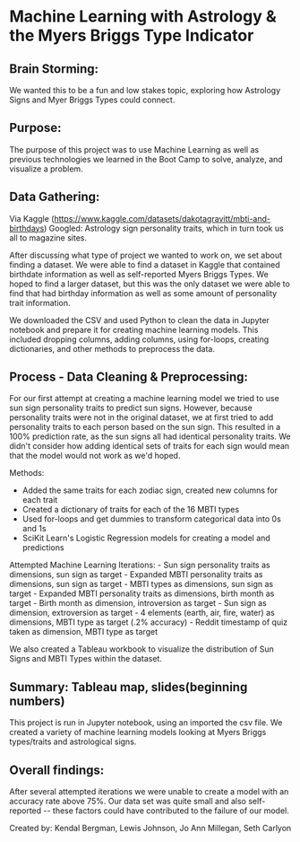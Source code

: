 # Machine Learning with Astrology & the Myers Briggs Type Indicator
## Brain Storming: 
We wanted this to be a fun and low stakes topic, exploring how Astrology Signs and Myer Briggs Types could connect.  
    
## Purpose:
The purpose of this project was to use Machine Learning as well as previous technologies we learned in the Boot Camp to solve, analyze, and visualize a problem.

## Data Gathering:
Via Kaggle (https://www.kaggle.com/datasets/dakotagravitt/mbti-and-birthdays)
Googled: Astrology sign personality traits, which in turn took us all to magazine sites.

After discussing what type of project we wanted to work on, we set about finding a dataset. We were able to find a dataset in Kaggle that contained birthdate information as well as self-reported Myers Briggs Types. We hoped to find a larger dataset, but this was the only dataset we were able to find that had birthday information as well as some amount of personality trait information. 

We downloaded the CSV and used Python to clean the data in Jupyter notebook and prepare it for creating machine learning models. This included dropping columns, adding columns, using for-loops, creating dictionaries, and other methods to preprocess the data.

## Process - Data Cleaning & Preprocessing:

For our first attempt at creating a machine learning model we tried to use sun sign personality traits to predict sun signs. However, because personality traits were not in the original dataset, we at first tried to add personality traits to each person based on the sun sign. This resulted in a 100% prediction rate, as the sun signs all had identical personality traits. We didn't consider how adding identical sets of traits for each sign would mean that the model would not work as we'd hoped. 

Methods:
  - Added the same traits for each zodiac sign, created new columns for each trait
  - Created a  dictionary of traits for each of the 16 MBTI types
  - Used for-loops and get dummies to transform categorical data into 0s and 1s
  - SciKit Learn's Logistic Regression models for creating a model and predictions 

Attempted Machine Learning Iterations:
    - Sun sign personality traits as dimensions, sun sign as target
    - Expanded MBTI personality traits as dimensions, sun sign as target
    - MBTI types as dimensions, sun sign as target 
    - Expanded MBTI personality traits as dimensions, birth month as target
    - Birth month as dimension, introversion as target
    - Sun sign as dimension, extroversion as target
    - 4 elements (earth, air, fire, water) as dimensions,  MBTI type as target (.2% accuracy) 
    - Reddit timestamp of quiz taken as dimension,  MBTI type as target  

We also created a Tableau workbook to visualize the distribution of Sun Signs and MBTI Types within the dataset.
 
## Summary: Tableau map, slides(beginning numbers)

This project is run in Jupyter notebook, using an imported the csv file. We created a variety of machine learning models looking at Myers Briggs types/traits and astrological signs.

## Overall findings: 
After several attempted iterations we were unable to create a model with an accuracy rate above 75%. Our data set was quite small and also self-reported -- these factors could have contributed to the failure of our model.
  
Created by:
    Kendal Bergman,
    Lewis Johnson,
    Jo Ann Millegan,
    Seth Carlyon
